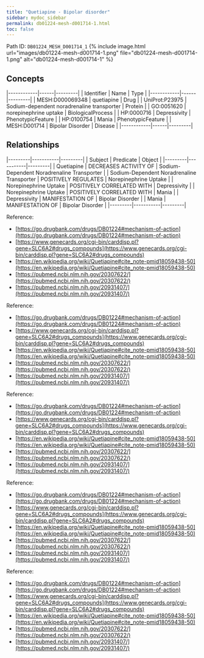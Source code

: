 ```yaml
---
title: "Quetiapine - Bipolar disorder"
sidebar: mydoc_sidebar
permalink: db01224-mesh-d001714-1.html
toc: false 
---
```



Path ID: `DB01224_MESH_D001714_1`
{% include image.html url="images/db01224-mesh-d001714-1.png" file="db01224-mesh-d001714-1.png" alt="db01224-mesh-d001714-1" %}

## Concepts

|------------|------|---------|
| Identifier | Name | Type    |
|------------|------|---------|
| MESH:D000069348 | quetiapine | Drug |
| UniProt:P23975 | Sodium-dependent noradrenaline transporter | Protein |
| GO:0051620 | norepinephrine uptake | BiologicalProcess |
| HP:0000716 | Depressivity | PhenotypicFeature |
| HP:0100754 | Mania | PhenotypicFeature |
| MESH:D001714 | Bipolar Disorder | Disease |
|------------|------|---------|

## Relationships

|---------|-----------|---------|
| Subject | Predicate | Object  |
|---------|-----------|---------|
| Quetiapine | DECREASES ACTIVITY OF | Sodium-Dependent Noradrenaline Transporter |
| Sodium-Dependent Noradrenaline Transporter | POSITIVELY REGULATES | Norepinephrine Uptake |
| Norepinephrine Uptake | POSITIVELY CORRELATED WITH | Depressivity |
| Norepinephrine Uptake | POSITIVELY CORRELATED WITH | Mania |
| Depressivity | MANIFESTATION OF | Bipolar Disorder |
| Mania | MANIFESTATION OF | Bipolar Disorder |
|---------|-----------|---------|

Reference: 
  - [https://go.drugbank.com/drugs/DB01224#mechanism-of-action](https://go.drugbank.com/drugs/DB01224#mechanism-of-action)
  - [https://www.genecards.org/cgi-bin/carddisp.pl?gene=SLC6A2#drugs_compounds](https://www.genecards.org/cgi-bin/carddisp.pl?gene=SLC6A2#drugs_compounds)
  - [https://en.wikipedia.org/wiki/Quetiapine#cite_note-pmid18059438-50](https://en.wikipedia.org/wiki/Quetiapine#cite_note-pmid18059438-50)
  - [https://pubmed.ncbi.nlm.nih.gov/20307622/](https://pubmed.ncbi.nlm.nih.gov/20307622/)
  - [https://pubmed.ncbi.nlm.nih.gov/20931407/](https://pubmed.ncbi.nlm.nih.gov/20931407/)

Reference: 
  - [https://go.drugbank.com/drugs/DB01224#mechanism-of-action](https://go.drugbank.com/drugs/DB01224#mechanism-of-action)
  - [https://www.genecards.org/cgi-bin/carddisp.pl?gene=SLC6A2#drugs_compounds](https://www.genecards.org/cgi-bin/carddisp.pl?gene=SLC6A2#drugs_compounds)
  - [https://en.wikipedia.org/wiki/Quetiapine#cite_note-pmid18059438-50](https://en.wikipedia.org/wiki/Quetiapine#cite_note-pmid18059438-50)
  - [https://pubmed.ncbi.nlm.nih.gov/20307622/](https://pubmed.ncbi.nlm.nih.gov/20307622/)
  - [https://pubmed.ncbi.nlm.nih.gov/20931407/](https://pubmed.ncbi.nlm.nih.gov/20931407/)

Reference: 
  - [https://go.drugbank.com/drugs/DB01224#mechanism-of-action](https://go.drugbank.com/drugs/DB01224#mechanism-of-action)
  - [https://www.genecards.org/cgi-bin/carddisp.pl?gene=SLC6A2#drugs_compounds](https://www.genecards.org/cgi-bin/carddisp.pl?gene=SLC6A2#drugs_compounds)
  - [https://en.wikipedia.org/wiki/Quetiapine#cite_note-pmid18059438-50](https://en.wikipedia.org/wiki/Quetiapine#cite_note-pmid18059438-50)
  - [https://pubmed.ncbi.nlm.nih.gov/20307622/](https://pubmed.ncbi.nlm.nih.gov/20307622/)
  - [https://pubmed.ncbi.nlm.nih.gov/20931407/](https://pubmed.ncbi.nlm.nih.gov/20931407/)

Reference: 
  - [https://go.drugbank.com/drugs/DB01224#mechanism-of-action](https://go.drugbank.com/drugs/DB01224#mechanism-of-action)
  - [https://www.genecards.org/cgi-bin/carddisp.pl?gene=SLC6A2#drugs_compounds](https://www.genecards.org/cgi-bin/carddisp.pl?gene=SLC6A2#drugs_compounds)
  - [https://en.wikipedia.org/wiki/Quetiapine#cite_note-pmid18059438-50](https://en.wikipedia.org/wiki/Quetiapine#cite_note-pmid18059438-50)
  - [https://pubmed.ncbi.nlm.nih.gov/20307622/](https://pubmed.ncbi.nlm.nih.gov/20307622/)
  - [https://pubmed.ncbi.nlm.nih.gov/20931407/](https://pubmed.ncbi.nlm.nih.gov/20931407/)

Reference: 
  - [https://go.drugbank.com/drugs/DB01224#mechanism-of-action](https://go.drugbank.com/drugs/DB01224#mechanism-of-action)
  - [https://www.genecards.org/cgi-bin/carddisp.pl?gene=SLC6A2#drugs_compounds](https://www.genecards.org/cgi-bin/carddisp.pl?gene=SLC6A2#drugs_compounds)
  - [https://en.wikipedia.org/wiki/Quetiapine#cite_note-pmid18059438-50](https://en.wikipedia.org/wiki/Quetiapine#cite_note-pmid18059438-50)
  - [https://pubmed.ncbi.nlm.nih.gov/20307622/](https://pubmed.ncbi.nlm.nih.gov/20307622/)
  - [https://pubmed.ncbi.nlm.nih.gov/20931407/](https://pubmed.ncbi.nlm.nih.gov/20931407/)
